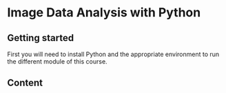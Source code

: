 # Image Data Analysis with Python 

## Getting started

First you will need to install Python and the appropriate environment to run the different module of this course.

## Content
